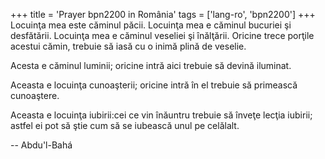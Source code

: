 +++
title = 'Prayer bpn2200 in România'
tags = ['lang-ro', 'bpn2200']
+++
Locuinţa mea este căminul păcii.
Locuinţa mea e căminul bucuriei şi desfătării.
Locuinţa mea e căminul veseliei şi înălţării.
Oricine trece porţile acestui cămin, trebuie să iasă cu o inimă plină de veselie.

Acesta e căminul luminii; oricine intră aici trebuie să devină iluminat.

Aceasta e locuinţa cunoaşterii; oricine intră în el trebuie să primească cunoaştere.

Aceasta e locuinţa iubirii:cei ce vin înăuntru trebuie să înveţe lecţia iubirii; astfel ei pot să ştie cum să se iubească unul pe celălalt.

-- Abdu'l-Bahá
